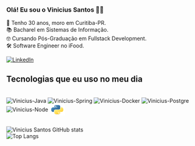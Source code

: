 ### Olá! Eu sou o Vinicius Santos 👋🏽

💬 Tenho 30 anos, moro em Curitiba-PR.<br/>
📚 Bacharel em Sistemas de Informação.<br/>
🤓 Cursando Pós-Graduação em Fullstack Development.<br/>
🛠️ Software Engineer no iFood.<br/>


[![LinkedIn](https://img.shields.io/badge/LinkedIn-0077B5?style=for-the-badge&logo=linkedin&logoColor=white)](https://www.linkedin.com/in/vinicius-dos-santos-89534569)

## Tecnologias que eu uso no meu dia

<div style="display: inline_block"><br>
    <img align="center" alt="Vinicius-Java" height="30" width="40" src="https://cdn.jsdelivr.net/gh/devicons/devicon@latest/icons/java/java-original.svg"/>
    <img align="center" alt="Vinicius-Spring" height="30" width="40" src="https://cdn.jsdelivr.net/gh/devicons/devicon@latest/icons/spring/spring-original.svg">
    <img align="center" alt="Vinicius-Docker" height="30" width="40" src="https://cdn.jsdelivr.net/gh/devicons/devicon@latest/icons/docker/docker-original.svg">
    <img align="center" alt="Vinicius-Postgre" height="30" width="40" src="https://cdn.jsdelivr.net/gh/devicons/devicon@latest/icons/postgresql/postgresql-original.svg">
    <img align="center" alt="Vinicius-Node" height="30" width="40" src="https://cdn.jsdelivr.net/gh/devicons/devicon@latest/icons/nodejs/nodejs-original.svg">
    <img align="center" alt="Vinicius-Python" height="30" width="40" src="https://raw.githubusercontent.com/devicons/devicon/master/icons/python/python-original.svg">
</div>

##

![Vinicius Santos GitHub stats](https://github-readme-stats.vercel.app/api?username=vinecwb&show_icons=true&theme=gotham)<br/>
![Top Langs](https://github-readme-stats.vercel.app/api/top-langs/?username=vinecwb&hide_progress=true&theme=gotham)
